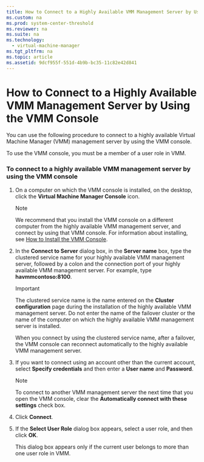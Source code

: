 ```yaml
---
title: How to Connect to a Highly Available VMM Management Server by Using the VMM Console
ms.custom: na
ms.prod: system-center-threshold
ms.reviewer: na
ms.suite: na
ms.technology: 
  - virtual-machine-manager
ms.tgt_pltfrm: na
ms.topic: article
ms.assetid: 9dcf955f-551d-4b9b-bc35-11c82e42d841
---
```

# How to Connect to a Highly Available VMM Management Server by Using the VMM Console
You can use the following procedure to connect to a highly available Virtual Machine Manager \(VMM\) management server by using the VMM console.

To use the VMM console, you must be a member of a user role in VMM.

### To connect to a highly available VMM management server by using the VMM console

1.  On a computer on which the VMM console is installed, on the desktop, click the **Virtual Machine Manager Console** icon.

    > [!NOTE]
    > We recommend that you install the VMM console on a different computer from the highly available VMM management server, and connect by using that VMM console. For information about installing, see [How to Install the VMM Console](How-to-Install-the-VMM-Console.md).

2.  In the **Connect to Server** dialog box, in the **Server name** box, type the clustered service name for your highly available VMM management server, followed by a colon and the connection port of your highly available VMM management server. For example, type **havmmcontoso:8100**.

    > [!IMPORTANT]
    > The clustered service name is the name entered on the **Cluster configuration** page during the installation of the highly available VMM management server. Do not enter the name of the failover cluster or the name of the computer on which the highly available VMM management server is installed.
    > 
    > When you connect by using the clustered service name, after a failover, the VMM console can reconnect automatically to the highly available VMM management server.

3.  If you want to connect using an account other than the current account, select **Specify credentials** and then enter a **User name** and **Password**.

    > [!NOTE]
    > To connect to another VMM management server the next time that you open the VMM console, clear the **Automatically connect with these settings** check box.

4.  Click **Connect**.

5.  If the **Select User Role** dialog box appears, select a user role, and then click **OK**.

    This dialog box appears only if the current user belongs to more than one user role in VMM.


